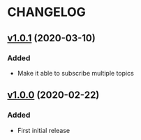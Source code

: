 # CHANGELOG
## [v1.0.1](https://github.com/NubeIO/rubix-mqtt/tree/v1.0.1) (2020-03-10)
### Added
- Make it able to subscribe multiple topics

## [v1.0.0](https://github.com/NubeIO/rubix-mqtt/tree/v1.0.0) (2020-02-22)
### Added
- First initial release
